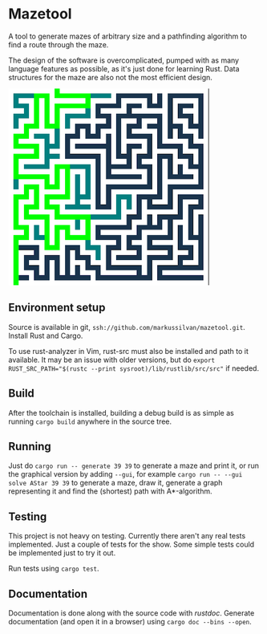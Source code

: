 # Mazetool

A tool to generate mazes of arbitrary size and a pathfinding algorithm to find
a route through the maze.

The design of the software is overcomplicated, pumped with as many language
features as possible, as it's just done for learning Rust.
Data structures for the maze are also not the most efficient design.

![Screenshot. A solved maze.](screenshot.png)

## Environment setup

Source is available in git, `ssh://github.com/markussilvan/mazetool.git`.
Install Rust and Cargo.

To use rust-analyzer in Vim, rust-src must also be installed and
path to it available. It may be an issue with older versions, but
do `export RUST_SRC_PATH="$(rustc --print sysroot)/lib/rustlib/src/src"`
if needed.

## Build

After the toolchain is installed, building a debug build is
as simple as running `cargo build` anywhere in the source tree.

## Running

Just do `cargo run -- generate 39 39` to generate a maze and print it,
or run the graphical version by adding `--gui`, for example
`cargo run -- --gui solve AStar 39 39` to generate a maze, draw it, generate
a graph representing it and find the (shortest) path with A\*-algorithm.

## Testing

This project is not heavy on testing. Currently there aren't any real tests implemented.
Just a couple of tests for the show. Some simple tests could be implemented just to try it out.

Run tests using `cargo test`.

## Documentation

Documentation is done along with the source code with _rustdoc_.
Generate documentation (and open it in a browser) using `cargo doc --bins --open`.
